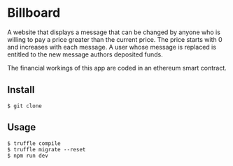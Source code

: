 # Billboard

A website that displays a message that can be changed by anyone who is willing to pay a price greater than the current price. The price starts with 0 and increases with each message. A user whose message is replaced is entitled to the new message authors deposited funds.

The financial workings of this app are coded in an ethereum smart contract.

## Install

```
$ git clone
```

## Usage

```
$ truffle compile
$ truffle migrate --reset
$ npm run dev
```